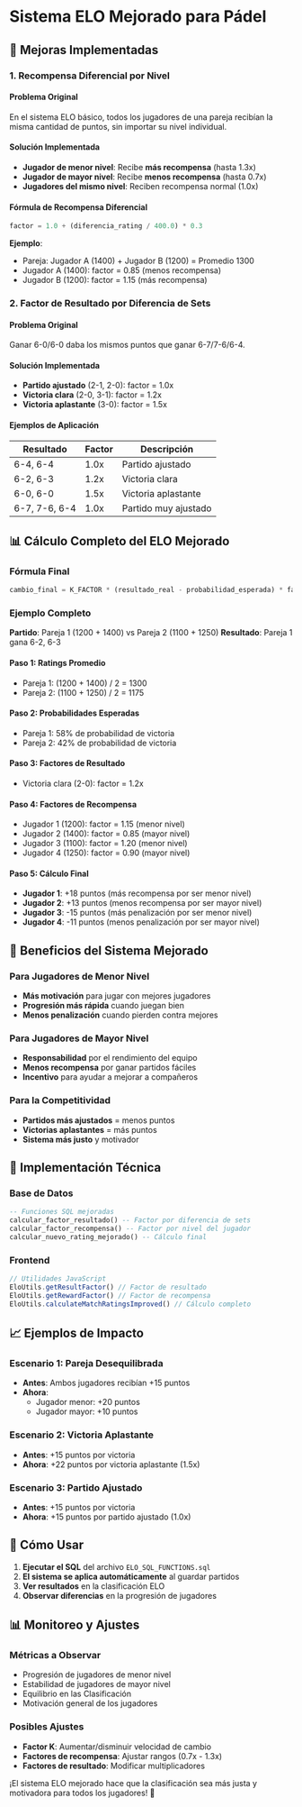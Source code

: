 # Sistema ELO Mejorado para Pádel

## 🎾 Mejoras Implementadas

### 1. **Recompensa Diferencial por Nivel**

#### **Problema Original**
En el sistema ELO básico, todos los jugadores de una pareja recibían la misma cantidad de puntos, sin importar su nivel individual.

#### **Solución Implementada**
- **Jugador de menor nivel**: Recibe **más recompensa** (hasta 1.3x)
- **Jugador de mayor nivel**: Recibe **menos recompensa** (hasta 0.7x)
- **Jugadores del mismo nivel**: Reciben recompensa normal (1.0x)

#### **Fórmula de Recompensa Diferencial**
```javascript
factor = 1.0 + (diferencia_rating / 400.0) * 0.3
```

**Ejemplo**:
- Pareja: Jugador A (1400) + Jugador B (1200) = Promedio 1300
- Jugador A (1400): factor = 0.85 (menos recompensa)
- Jugador B (1200): factor = 1.15 (más recompensa)

### 2. **Factor de Resultado por Diferencia de Sets**

#### **Problema Original**
Ganar 6-0/6-0 daba los mismos puntos que ganar 6-7/7-6/6-4.

#### **Solución Implementada**
- **Partido ajustado** (2-1, 2-0): factor = 1.0x
- **Victoria clara** (2-0, 3-1): factor = 1.2x
- **Victoria aplastante** (3-0): factor = 1.5x

#### **Ejemplos de Aplicación**

| Resultado | Factor | Descripción |
|-----------|--------|-------------|
| 6-4, 6-4 | 1.0x | Partido ajustado |
| 6-2, 6-3 | 1.2x | Victoria clara |
| 6-0, 6-0 | 1.5x | Victoria aplastante |
| 6-7, 7-6, 6-4 | 1.0x | Partido muy ajustado |

## 📊 Cálculo Completo del ELO Mejorado

### **Fórmula Final**
```javascript
cambio_final = K_FACTOR * (resultado_real - probabilidad_esperada) * factor_resultado * factor_recompensa
```

### **Ejemplo Completo**

**Partido**: Pareja 1 (1200 + 1400) vs Pareja 2 (1100 + 1250)
**Resultado**: Pareja 1 gana 6-2, 6-3

#### **Paso 1: Ratings Promedio**
- Pareja 1: (1200 + 1400) / 2 = 1300
- Pareja 2: (1100 + 1250) / 2 = 1175

#### **Paso 2: Probabilidades Esperadas**
- Pareja 1: 58% de probabilidad de victoria
- Pareja 2: 42% de probabilidad de victoria

#### **Paso 3: Factores de Resultado**
- Victoria clara (2-0): factor = 1.2x

#### **Paso 4: Factores de Recompensa**
- Jugador 1 (1200): factor = 1.15 (menor nivel)
- Jugador 2 (1400): factor = 0.85 (mayor nivel)
- Jugador 3 (1100): factor = 1.20 (menor nivel)
- Jugador 4 (1250): factor = 0.90 (mayor nivel)

#### **Paso 5: Cálculo Final**
- **Jugador 1**: +18 puntos (más recompensa por ser menor nivel)
- **Jugador 2**: +13 puntos (menos recompensa por ser mayor nivel)
- **Jugador 3**: -15 puntos (más penalización por ser menor nivel)
- **Jugador 4**: -11 puntos (menos penalización por ser mayor nivel)

## 🎯 Beneficios del Sistema Mejorado

### **Para Jugadores de Menor Nivel**
- **Más motivación** para jugar con mejores jugadores
- **Progresión más rápida** cuando juegan bien
- **Menos penalización** cuando pierden contra mejores

### **Para Jugadores de Mayor Nivel**
- **Responsabilidad** por el rendimiento del equipo
- **Menos recompensa** por ganar partidos fáciles
- **Incentivo** para ayudar a mejorar a compañeros

### **Para la Competitividad**
- **Partidos más ajustados** = menos puntos
- **Victorias aplastantes** = más puntos
- **Sistema más justo** y motivador

## 🔧 Implementación Técnica

### **Base de Datos**
```sql
-- Funciones SQL mejoradas
calcular_factor_resultado() -- Factor por diferencia de sets
calcular_factor_recompensa() -- Factor por nivel del jugador
calcular_nuevo_rating_mejorado() -- Cálculo final
```

### **Frontend**
```javascript
// Utilidades JavaScript
EloUtils.getResultFactor() // Factor de resultado
EloUtils.getRewardFactor() // Factor de recompensa
EloUtils.calculateMatchRatingsImproved() // Cálculo completo
```

## 📈 Ejemplos de Impacto

### **Escenario 1: Pareja Desequilibrada**
- **Antes**: Ambos jugadores recibían +15 puntos
- **Ahora**: 
  - Jugador menor: +20 puntos
  - Jugador mayor: +10 puntos

### **Escenario 2: Victoria Aplastante**
- **Antes**: +15 puntos por victoria
- **Ahora**: +22 puntos por victoria aplastante (1.5x)

### **Escenario 3: Partido Ajustado**
- **Antes**: +15 puntos por victoria
- **Ahora**: +15 puntos por partido ajustado (1.0x)

## 🚀 Cómo Usar

1. **Ejecutar el SQL** del archivo `ELO_SQL_FUNCTIONS.sql`
2. **El sistema se aplica automáticamente** al guardar partidos
3. **Ver resultados** en la clasificación ELO
4. **Observar diferencias** en la progresión de jugadores

## 📊 Monitoreo y Ajustes

### **Métricas a Observar**
- Progresión de jugadores de menor nivel
- Estabilidad de jugadores de mayor nivel
- Equilibrio en las Clasificación
- Motivación general de los jugadores

### **Posibles Ajustes**
- **Factor K**: Aumentar/disminuir velocidad de cambio
- **Factores de recompensa**: Ajustar rangos (0.7x - 1.3x)
- **Factores de resultado**: Modificar multiplicadores

¡El sistema ELO mejorado hace que la clasificación sea más justa y motivadora para todos los jugadores! 🎾 